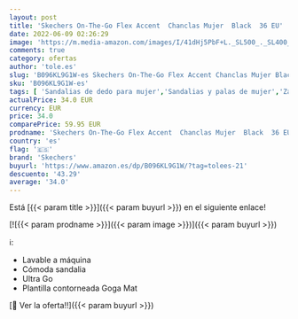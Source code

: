 ```yaml
---
layout: post
title: 'Skechers On-The-Go Flex Accent  Chanclas Mujer  Black  36 EU'
date: 2022-06-09 02:26:29
image: 'https://m.media-amazon.com/images/I/41dHj5PbF+L._SL500_._SL400_.jpg'
comments: true
category: ofertas
author: 'tole.es'
slug: 'B096KL9G1W-es Skechers On-The-Go Flex Accent Chanclas Mujer Black 36 EU'
sku: 'B096KL9G1W-es'
tags: [ 'Sandalias de dedo para mujer','Sandalias y palas de mujer','Zapatos','Zapatos para mujer','Zapatos y complementos','chanclas','skechers','🇪🇸', ]
actualPrice: 34.0 EUR
currency: EUR
price: 34.0
comparePrice: 59.95 EUR
prodname: 'Skechers On-The-Go Flex Accent  Chanclas Mujer  Black  36 EU'
country: 'es'
flag: '🇪🇸'
brand: 'Skechers'
buyurl: 'https://www.amazon.es/dp/B096KL9G1W/?tag=tolees-21'
descuento: '43.29'
average: '34.0'
---
```


Está [{{< param title >}}]({{< param buyurl >}}) en el siguiente enlace!

[![{{< param prodname >}}]({{< param image >}})]({{< param buyurl >}})

ℹ️:

- Lavable a máquina
- Cómoda sandalia
- Ultra Go
- Plantilla contorneada Goga Mat

[🛒 Ver la oferta!!]({{< param buyurl >}})
